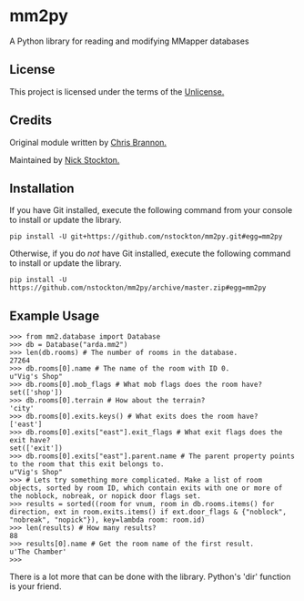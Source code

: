 # mm2py
A Python library for reading and modifying MMapper databases

## License
This project is licensed under the terms of the [Unlicense.](https://unlicense.org/UNLICENSE "Unlicense Official Site")

## Credits
Original module written by [Chris Brannon.](https://github.com/CMB "Chris Brannon On GitHub")

Maintained by [Nick Stockton.](https://github.com/nstockton "Nick Stockton On GitHub")

## Installation
If you have Git installed, execute the following command from your console to install or update the library.
```
pip install -U git+https://github.com/nstockton/mm2py.git#egg=mm2py
```

Otherwise, if you do *not* have Git installed, execute the following command  to install or update the library.
```
pip install -U https://github.com/nstockton/mm2py/archive/master.zip#egg=mm2py
```

## Example Usage
```
>>> from mm2.database import Database
>>> db = Database("arda.mm2")
>>> len(db.rooms) # The number of rooms in the database.
27264
>>> db.rooms[0].name # The name of the room with ID 0.
u"Vig's Shop"
>>> db.rooms[0].mob_flags # What mob flags does the room have?
set(['shop'])
>>> db.rooms[0].terrain # How about the terrain?
'city'
>>> db.rooms[0].exits.keys() # What exits does the room have?
['east']
>>> db.rooms[0].exits["east"].exit_flags # What exit flags does the exit have?
set(['exit'])
>>> db.rooms[0].exits["east"].parent.name # The parent property points to the room that this exit belongs to.
u"Vig's Shop"
>>> # Lets try something more complicated. Make a list of room objects, sorted by room ID, which contain exits with one or more of the noblock, nobreak, or nopick door flags set.
>>> results = sorted((room for vnum, room in db.rooms.items() for direction, ext in room.exits.items() if ext.door_flags & {"noblock", "nobreak", "nopick"}), key=lambda room: room.id)
>>> len(results) # How many results?
88
>>> results[0].name # Get the room name of the first result.
u'The Chamber'
>>>
```

There is a lot more that can be done with the library. Python's 'dir' function is your friend.
